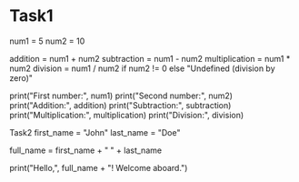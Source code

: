 # Task1
num1 = 5
num2 = 10


addition = num1 + num2
subtraction = num1 - num2
multiplication = num1 * num2
division = num1 / num2 if num2 != 0 else "Undefined (division by zero)"


print("First number:", num1)
print("Second number:", num2)
print("Addition:", addition)
print("Subtraction:", subtraction)
print("Multiplication:", multiplication)
print("Division:", division)

Task2 
first_name = "John"
last_name = "Doe"


full_name = first_name + " " + last_name


print("Hello,", full_name + "! Welcome aboard.")
